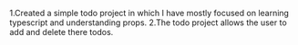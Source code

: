 1.Created a simple todo project in which I have mostly focused on learning typescript and understanding props.
2.The todo project allows the user to add and delete there todos.